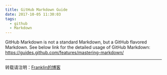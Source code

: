 ```yaml
---
title: GitHub Markdown Guide
date: 2017-10-05 11:30:03
tags:
  - github
  - Markdown
---
```


GitHub Markdown is not a standard Markdown, but a GitHub flavored Markdown.
See below link for the detailed usage of GitHub Markdown:
https://guides.github.com/features/mastering-markdown/

*****
转载请注明：[Franklin的博客](https://franklinzhang1992.github.io/)
